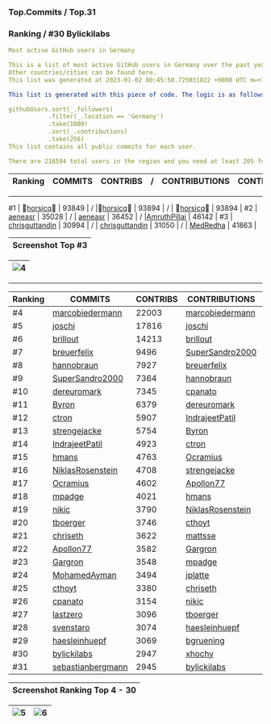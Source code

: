 ### Top.Commits / Top.31
### Ranking / #30 Bylickilabs
```yaml
Most active GitHub users in Germany

This is a list of most active GitHub users in Germany over the past year. 
Other countries/cities can be found here. 
This list was generated at 2023-01-02 00:45:50.725031822 +0000 UTC m=+727.662623913.

This list is generated with this piece of code. The logic is as follows (in pseudocode):

githubUsers.sort(_.followers)
           .filter(_.location == 'Germany') 
           .take(1000)
           .sort(_.contributions)
           .take(256)
This list contains all public commits for each user. 

There are 216594 total users in the region and you need at least 205 followers to be on this list.
```

| Ranking | COMMITS | CONTRIBS | / |CONTRIBUTIONS | CONTRIBS | / | ALL | CONTRIBS |
|---|---|---|---|---|---|---|---|---|

---
#1 | 🌟[horsicq](https://github.com/horsicq)🌟 | 93849 | / |🌟[horsicq](https://github.com/horsicq)🌟 | 93894 | / | 🌟[horsicq](https://github.com/horsicq)🌟 | 93894 |
#2 | [aeneasr](https://github.com/aeneasr) | 35028 | / | [aeneasr](https://github.com/aeneasr) | 36452 | / |[AmruthPillai](https://github.com/AmruthPillai) | 46142 | 
#3 | [chrisguttandin](https://github.com/chrisguttandin) | 30994 | / | [chrisguttandin](https://github.com/chrisguttandin) | 31050 | / | [MedRedha](https://github.com/MedRedha) | 41863 |

| Screenshot Top #3 |
|---|

|![4](https://user-images.githubusercontent.com/109308073/210330752-bb7bae68-884f-4b1a-9fb2-620e406ec2ce.jpg)|
|---|
---

| Ranking | COMMITS | CONTRIBS | CONTRIBUTIONS | CONTRIBS | ALL | CONTRIBS |
|---|---|---|---|---|---|---|
 #4 | [marcobiedermann](https://github.com/marcobiedermann) | 22003 | [marcobiedermann](https://github.com/marcobiedermann) | 22358 | [aeneasr](https://github.com/aeneasr) | 38974 |
 #5 | [joschi](https://github.com/joschi) | 17816 | [joschi](https://github.com/joschi) | 19737 | [chrisguttandin](https://github.com/chrisguttandin) | 31050 |
 #6 | [brillout](https://github.com/brillout) | 14213 | [brillout](https://github.com/brillout) | 14556 | [marcobiedermann](https://github.com/marcobiedermann) | 23417 |
 #7 | [breuerfelix](https://github.com/breuerfelix) | 9496 | [SuperSandro2000](https://github.com/SuperSandro2000) | 12270 | [joschi](https://github.com/joschi) | 19738 |
 #8 | [hannobraun](https://github.com/hannobraun) | 7927 | [breuerfelix](https://github.com/breuerfelix) | 9594 | [brillout](https://github.com/brillout) | 14973 |
 #9 | [SuperSandro2000](https://github.com/SuperSandro2000) | 7364 | [hannobraun](https://github.com/hannobraun) | 9413 | [rafaeljesus](https://github.com/rafaeljesus) | 12578 |
#10 | [dereuromark](https://github.com/dereuromark) | 7345 | [cpanato](https://github.com/cpanato) | 8907 | [SuperSandro2000](https://github.com/SuperSandro2000) | 12271 |
#11 | [Byron](https://github.com/Byron) | 6379 | [dereuromark](https://github.com/dereuromark) | 7833 | [cpanato](https://github.com/cpanato) | 10789 |
#12 | [ctron](https://github.com/ctron) | 5907 | [IndrajeetPatil](https://github.com/IndrajeetPatil) | 6910 | [localheinz](https://github.com/localheinz) | 10736 |
#13 | [strengejacke](https://github.com/strengejacke) | 5754 | [Byron](https://github.com/Byron) | 6803 | [breuerfelix](https://github.com/breuerfelix) | 9664 |
#14 | [IndrajeetPatil](https://github.com/IndrajeetPatil) | 4923 | [ctron](https://github.com/ctron) | 6285 | [hannobraun](https://github.com/hannobraun) | 9415 |
#15 | [hmans](https://github.com/hmans) | 4763 | [Ocramius](https://github.com/Ocramius) | 6195 | [dereuromark](https://github.com/dereuromark) | 8873 |
#16 | [NiklasRosenstein](https://github.com/NiklasRosenstein) | 4708 | [strengejacke](https://github.com/strengejacke) | 6158 | [nschloe](https://github.com/nschloe) | 7623 |
#17 | [Ocramius](https://github.com/Ocramius) | 4602 | [Apollon77](https://github.com/Apollon77) | 5954 | [Ocramius](https://github.com/Ocramius) | 7602 |
#18 | [mpadge](https://github.com/mpadge) | 4021 | [hmans](https://github.com/hmans) | 5429 | [IndrajeetPatil](https://github.com/IndrajeetPatil) | 7097 |
#19 | [nikic](https://github.com/nikic) | 3790 | [NiklasRosenstein](https://github.com/NiklasRosenstein) | 4981 | [Byron](https://github.com/Byron) | 7029 |
#20 | [tboerger](https://github.com/tboerger) | 3746 | [cthoyt](https://github.com/cthoyt) | 4961 | [julienschmidt](https://github.com/julienschmidt) | 6747 |
#21 | [chriseth](https://github.com/chriseth) | 3622 | [mattsse](https://github.com/mattsse) | 4774 | [hmans](https://github.com/hmans) | 6703 |
#22 | [Apollon77](https://github.com/Apollon77) | 3582 | [Gargron](https://github.com/Gargron) | 4611 | [Pseudomanifold](https://github.com/Pseudomanifold) | 6676 |
#23 | [Gargron](https://github.com/Gargron) | 3548 | [mpadge](https://github.com/mpadge) | 4362 | [ctron](https://github.com/ctron) | 6619 |
#24 | [MohamedAyman](https://github.com/cs-MohamedAyman) | 3494 | [jplatte](https://github.com/jplatte) | 4228 | [xhochy](https://github.com/xhochy) | 6431 |
#25 | [cthoyt](https://github.com/cthoyt) | 3380 | [chriseth](https://github.com/chriseth) | 4058 | [oskarstark](https://github.com/OskarStark) | 6400 |
#26 | [cpanato](https://github.com/cpanato) | 3154 | [nikic](https://github.com/nikic) | 4052 |  [strengejacke](https://github.com/strengejacke) | 6158 |
#27 | [lastzero](https://github.com/lastzero) | 3096 | [tboerger](https://github.com/tboerger) | 3926 | [ledermann](https://github.com/ledermann) | 5971 |
#28 | [svenstaro](https://github.com/svenstaro) | 3074 | [haesleinhuepf](https://github.com/haesleinhuepf) | 3880 |
#29 | [haesleinhuepf](https://github.com/haesleinhuepf) | 3069 | [bgruening](https://github.com/bgruening) | 3781 |
#30 | [bylickilabs](https://github.com/bylickilabs) | 2947 | [xhochy](https://github.com/xhochy) | 3704 |
#31 | [sebastianbergmann](https://github.com/sebastianbergmann) | 2945 | [bylickilabs](https://github.com/bylickilabs) | 3689 |

| Screenshot Ranking Top 4 - 30 |
|---|

|![5](https://user-images.githubusercontent.com/109308073/210331436-19731e2b-338c-4122-845d-6425816da1ca.jpg)|![6](https://user-images.githubusercontent.com/109308073/210331479-e851f3c8-9f74-4601-ac88-ea57af8b9eb6.jpg)|
|---|---|
